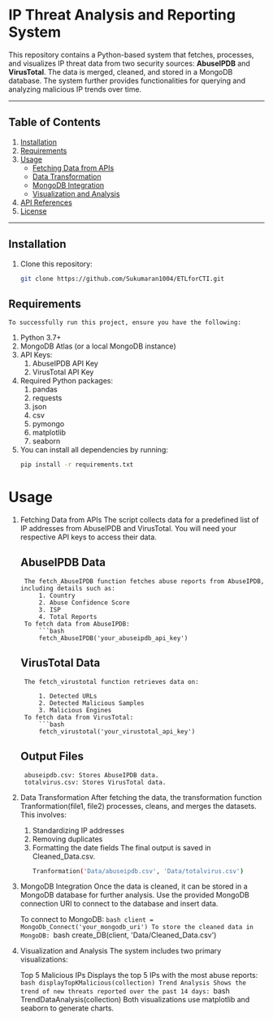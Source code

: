 # IP Threat Analysis and Reporting System

This repository contains a Python-based system that fetches, processes, and visualizes IP threat data from two security sources: **AbuseIPDB** and **VirusTotal**. The data is merged, cleaned, and stored in a MongoDB database. The system further provides functionalities for querying and analyzing malicious IP trends over time.

---

## Table of Contents

1. [Installation](#installation)
2. [Requirements](#requirements)
3. [Usage](#usage)
   - [Fetching Data from APIs](#fetching-data-from-apis)
   - [Data Transformation](#data-transformation)
   - [MongoDB Integration](#mongodb-integration)
   - [Visualization and Analysis](#visualization-and-analysis)
4. [API References](#api-references)
5. [License](#license)

---

## Installation

1. Clone this repository:
   ```bash
   git clone https://github.com/Sukumaran1004/ETLforCTI.git

## Requirements
    To successfully run this project, ensure you have the following:

1. Python 3.7+
2. MongoDB Atlas (or a local MongoDB instance)
3. API Keys:
    1. AbuseIPDB API Key
    2. VirusTotal API Key
4. Required Python packages:
    1. pandas
    2. requests
    3. json
    4. csv
    5. pymongo
    6. matplotlib
    7. seaborn
5. You can install all dependencies by running:
    ```bash
    pip install -r requirements.txt


# Usage
1. Fetching Data from APIs
    The script collects data for a predefined list of IP addresses from AbuseIPDB and VirusTotal. You will need your respective API keys to access their data.

    ## AbuseIPDB Data
        The fetch_AbuseIPDB function fetches abuse reports from AbuseIPDB, including details such as:
            1. Country
            2. Abuse Confidence Score
            3. ISP
            4. Total Reports
        To fetch data from AbuseIPDB:
            ```bash
            fetch_AbuseIPDB('your_abuseipdb_api_key')
    ## VirusTotal Data
        The fetch_virustotal function retrieves data on:

            1. Detected URLs
            2. Detected Malicious Samples
            3. Malicious Engines
        To fetch data from VirusTotal:
            ```bash
            fetch_virustotal('your_virustotal_api_key')
    ## Output Files
        abuseipdb.csv: Stores AbuseIPDB data.
        totalvirus.csv: Stores VirusTotal data.

2. Data Transformation
    After fetching the data, the transformation function Tranformation(file1, file2) processes, cleans, and merges the datasets. This involves:
    1. Standardizing IP addresses
    2. Removing duplicates
    3. Formatting the date fields
    The final output is saved in Cleaned_Data.csv.
        ```bash
        Tranformation('Data/abuseipdb.csv', 'Data/totalvirus.csv')
3. MongoDB Integration
    Once the data is cleaned, it can be stored in a MongoDB database for further analysis. Use the provided MongoDB connection URI to connect to the database and insert data.

    To connect to MongoDB:
        ```bash
        client = MongoDb_Connect('your_mongodb_uri')
    To store the cleaned data in MongoDB:
        ```bash
        create_DB(client, 'Data/Cleaned_Data.csv')
4. Visualization and Analysis
    The system includes two primary visualizations:

    Top 5 Malicious IPs
    Displays the top 5 IPs with the most abuse reports:
        ```bash
         displayTopKMalicious(collection)
    Trend Analysis
    Shows the trend of new threats reported over the past 14 days:
        ```bash
        TrendDataAnalysis(collection)
Both visualizations use matplotlib and seaborn to generate charts.
